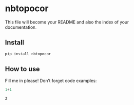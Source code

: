 nbtopocor
================

<!-- WARNING: THIS FILE WAS AUTOGENERATED! DO NOT EDIT! -->

This file will become your README and also the index of your
documentation.

## Install

``` sh
pip install nbtopocor
```

## How to use

Fill me in please! Don’t forget code examples:

``` python
1+1
```

    2
